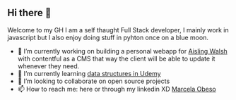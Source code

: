 ## Hi there 👋
Welcome to my GH I am a self thaught Full Stack developer, I mainly work in javascript but I also enjoy doing stuff in pyhton once on a blue moon. 
- 🔭 I’m currently working on building a personal webapp for [Aisling Walsh](aislingwalsh.com) with contentful as a CMS that way the client will be able to update it whenever they need. 
- 🌱 I’m currently learning [data structures in Udemy](https://www.udemy.com/course/js-algorithms-and-data-structures-masterclass/)
- 👯 I’m looking to collaborate on open source projects
- 📫 How to reach me: here or through my linkedin XD [Marcela Obeso](https://www.linkedin.com/in/marcela-obeso/)

<!--
**marcelaobeso/marcelaobeso** is a ✨ _special_ ✨ repository because its `README.md` (this file) appears on your GitHub profile.

Here are some ideas to get you started:

- 🔭 I’m currently working on ...
- 🌱 I’m currently learning ...
- 👯 I’m looking to collaborate on ...
- 🤔 I’m looking for help with ...
- 💬 Ask me about ...
- 📫 How to reach me: ...
- 😄 Pronouns: ...
- ⚡ Fun fact: ...
-->

